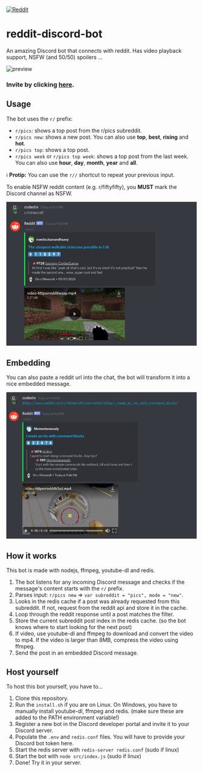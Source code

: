<a href="https://top.gg/bot/711524405163065385">
    <img src="https://top.gg/api/widget/711524405163065385.svg" alt="Reddit" />
</a>

# reddit-discord-bot

An amazing Discord bot that connects with reddit. Has video playback support, NSFW (and 50/50) spoilers ...

![preview](https://i.imgur.com/rvo6bwx.gif)

### Invite by clicking [here](https://discord.com/oauth2/authorize?client_id=711524405163065385&scope=bot&permissions=326720).



## Usage

The bot uses the `r/` prefix:

-   `r/pics`: shows a top post from the r/pics subreddit.
-   `r/pics new`: shows a new post. You can also use **top**, **best**, **rising** and **hot**.
-   `r/pics top`: shows a top post.
-   `r/pics week` or `r/pics top week`: shows a top post from the last week. You can also use **hour**, **day**, **month**, **year** and **all**.

ℹ️ **Protip:** You can use the `r//` shortcut to repeat your previous input.

To enable NSFW reddit content (e.g. r/fiftyfifty), you **MUST** mark the Discord channel as NSFW.

![bot prefix usage](https://github.com/CodeStix/reddit-discord-bot/raw/master/images/redditprefix.png)

## Embedding

You can also paste a reddit url into the chat, the bot will transform it into a nice embedded message.

![reddit url embedding](https://github.com/CodeStix/reddit-discord-bot/raw/master/images/redditurl.png)

## How it works

This bot is made with nodejs, ffmpeg, youtube-dl and redis.

1. The bot listens for any incoming Discord message and checks if the message's content starts with the `r/` prefix.
2. Parses input: `r/pics new` => `var subreddit = "pics", mode = "new"`.
3. Looks in the redis cache if a post was already requested from this subreddit. If not, request from the reddit api and store it in the cache.
4. Loop through the reddit response until a post matches the filter.
5. Store the current subreddit post index in the redis cache. (so the bot knows where to start looking for the next post)
6. If video, use youtube-dl and ffmpeg to download and convert the video to mp4. If the video is larger than 8MB, compress the video using ffmpeg.
7. Send the post in an embedded Discord message.

## Host yourself

To host this bot yourself, you have to...

1. Clone this repository.
2. Run the `install.sh` if you are on Linux. On Windows, you have to manually install youtube-dl, ffmpeg and redis. (make sure these are added to the PATH environment variable!)
3. Register a new bot in the Discord developer portal and invite it to your Discord server.
4. Populate the `.env` and `redis.conf` files. You will have to provide your Discord bot token here.
5. Start the redis server with `redis-server redis.conf` (sudo if linux)
6. Start the bot with `node src/index.js` (sudo if linux)
7. Done! Try it in your server.
